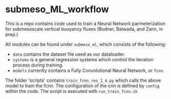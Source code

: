 # submeso_ML_workflow
This is a repo contains code used to train a Neural Network parmeterization for submesoscale vertical buoyancy fluxes (Bodner, Balwada, and Zann, in prep.)

All modules can be found under `submeso_ml`, which consists of the following:
* `data` contains the dataset file used as our dataloader.
* `systems` is a general regression systems which control the iteration process during training.
* `models` currently contains a Fully Convolutional Neural Network, or `fcnn`.

The folder 'scripts' contains `train_fcnn_res_1_4.py` which calls the above model to train the fcnn. The configuration of the cnn is defined by `config` within the code. The script is executed with `run_train_fcnn.sh`
